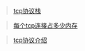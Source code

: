 > [tcp协议栈](http://simohayha.iteye.com/blog/559506)


> [每个tcp连接占多少内存](https://zhuanlan.zhihu.com/p/25241630)


> [tcp协议介绍](https://github.com/jawil/blog/issues/14)
